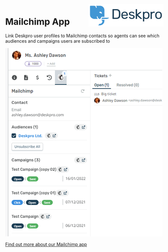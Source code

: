<img align="right" alt="Deskpro" src="https://raw.githubusercontent.com/DeskproApps/jira/master/docs/assets/deskpro-logo.svg" />

Mailchimp App
===

Link Deskpro user profiles to Mailchimp contacts so agents can see which audiences and campaigns users are subscribed to

![Mailchimp App - Deskpro](https://raw.githubusercontent.com/DeskproApps/mailchimp/master/docs/assets/mailchimp-screenshot-01.png)

[Find out more about our Mailchimp app](https://www.deskpro.com/apps/mailchimp)
